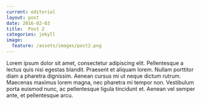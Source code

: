```yaml
---
current: editorial
layout: post
date: 2016-02-03
title:  Post 2
categories: jekyll
image:
  feature: /assets/images/post2.png
---
```


Lorem ipsum dolor sit amet, consectetur adipiscing elit. Pellentesque a lectus quis nisi egestas blandit. Praesent et aliquam lorem. Nullam porttitor diam a pharetra dignissim. Aenean cursus mi ut neque dictum rutrum. Maecenas maximus lorem magna, nec pharetra mi tempor non. Vestibulum porta euismod nunc, ac pellentesque ligula tincidunt et. Aenean vel semper ante, et pellentesque arcu.
